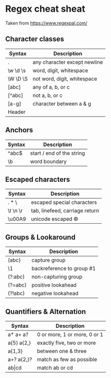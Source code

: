 # Regex cheat sheat

Taken from https://www.regexpal.com/

## Character classes
| Syntax    | Description                   |
|-----------|-------------------------------|
| .         | any character except newline  |
| \w \d \s  | word, digit, whitespace       |
| \W \D \S  | not word, digit, whitespace   |
| [abc]     | any of a, b, or c             |
| [^abc]    | not a, b, or c                |
| [a-g]     | character between a & g       |
| Header    |                               |

## Anchors
| Syntax | Description               |
|--------|---------------------------|
| ^abc$  | start / end of the string |
| \b     | word boundary             |

## Escaped characters
| Syntax    | Description                    |
|-----------|--------------------------------|
| \. \* \\	 | escaped special characters     |
| \t \n \r	 | tab, linefeed, carriage return |
| \u00A9    | unicode escaped ©              |

## Groups & Lookaround
| Syntax   | Description                |
|----------|----------------------------|
| (abc)    | capture group              |
| \1       | backreference to group #1  |
| (?:abc)  | non-capturing group        |
| (?=abc)  | positive lookahead         |
| (?!abc)  | negative lookahead         |

## Quantifiers & Alternation
| Syntax     | Description                  |
|------------|------------------------------|
| a* a+ a?   | 0 or more, 1 or more, 0 or 1 |
| a{5} a{2,} | exactly five, two or more    |
| a{1,3}     | between one & three          |
| a+? a{2,}? | match as few as possible     |
| ab\|cd     | match ab or cd               |





